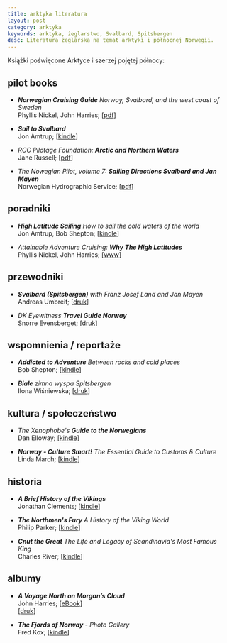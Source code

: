```yaml
---
title: arktyka literatura
layout: post
category: arktyka
keywords: arktyka, żeglarstwo, Svalbard, Spitsbergen
desc: Literatura żeglarska na temat arktyki i północnej Norwegii. 
---
```


Książki poświęcone Arktyce i szerzej pojętej północy:


pilot books
-----------
* ***Norwegian Cruising Guide*** *Norway, Svalbard, and the west coast of Sweden*  
  Phyllis Nickel, John Harries; 
  [[pdf](http://www.norwegiancruisingguide.com/)]  
  
* ***Sail to Svalbard***  
  Jon Amtrup;
  [[kindle](http://www.amazon.co.uk/Sail-Svalbard-Jon-Amtrup-ebook/dp/B0056GW9S4/ref=sr_1_1)]  
    
* *RCC Pilotage Foundation:* ***Arctic and Northern Waters***  
  Jane Russell;
  [[pdf](http://www.rccpf.org.uk/passage-planning/arctic)]  
  
* *The Nowegian Pilot, volume 7:* ***Sailing Directions Svalbard and Jan Mayen***  
  Norwegian Hydrographic Service;
  [[pdf](http://www.statkart.no/en/Kart/Nautical-Publications/The-Norwegian-Pilot-Guide/)]  
  
  
poradniki
---------
* ***High Latitude Sailing*** *How to sail the cold waters of the world*  
  Jon Amtrup, Bob Shepton;
  [[kindle](http://www.amazon.co.uk/High-Latitude-Sailing-waters-world-ebook/dp/B00KDYK2FQ/ref=sr_1_1)]  
  
* *Attainable Adventure Cruising:* ***Why The High Latitudes***  
  Phyllis Nickel, John Harries;
  [[www](http://www.morganscloud.com/series/why-the-high-latitudes/)]  



przewodniki
------------
* ***Svalbard (Spitsbergen)*** *with Franz Josef Land and Jan Mayen*  
  Andreas Umbreit;
  [[druk](http://www.amazon.co.uk/Svalbard-Spitsbergen-Franz-Travel-Guides/dp/1841624594/ref=sr_1_1)]    
    
* *DK Eyewitness* ***Travel Guide Norway***  
  Snorre Evensberget;
  [[druk](http://www.amazon.co.uk/DK-Eyewitness-Travel-Guide-Norway/dp/1405368918/ref=sr_1_1)]   


wspomnienia / reportaże
------------------------
* ***Addicted to Adventure*** *Between rocks and cold places*  
  Bob Shepton;
  [[kindle](http://www.amazon.co.uk/Addicted-Adventure-Between-rocks-places-ebook/dp/B00JKLRKXK/ref=sr_1_1)]  
  
* ***Białe*** *zimna wyspa Spitsbergen*  
  Ilona Wiśniewska;
  [[druk](https://czarne.com.pl/katalog/ksiazki/biale)]  


kultura / społeczeństwo
-----------------------

* *The Xenophobe's* ***Guide to the Norwegians***  
  Dan Elloway;
  [[kindle](http://www.amazon.co.uk/Xenophobes-Guide-Norwegians-Guides-ebook/dp/B00GL9R84U/ref=sr_1_1)]   

* ***Norway - Culture Smart!*** *The Essential Guide to Customs & Culture*  
  Linda March;
  [[kindle](http://www.amazon.co.uk/Norway-Culture-Smart-Essential-Customs-ebook/dp/B004445986/ref=sr_1_1)]    


historia
---------
* ***A Brief History of the Vikings***    
  Jonathan Clements;
  [[kindle](http://www.amazon.co.uk/Brief-History-Vikings-Jonathan-Clements-ebook/dp/B00AJN9KHC/ref=sr_1_1)]   

* ***The Northmen's Fury*** *A History of the Viking World*   
  Philip Parker;
  [[kindle](http://www.amazon.co.uk/Northmens-Fury-History-Viking-World-ebook/dp/B00EKOBXE4/ref=sr_1_sc_1)]   
  
* ***Cnut the Great*** *The Life and Legacy of Scandinavia's Most Famous King*   
  Charles River;
  [[kindle](http://www.amazon.co.uk/Cnut-Great-Legacy-Scandinavias-Famous-ebook/dp/B00N84BMES/ref=sr_1_1)]    
  

albumy
-------
* ***A Voyage North on Morgan’s Cloud***  
  John Harries;
  [[eBook](http://www.morganscloud.com/2012/10/07/arctic-voyage-ebook/)]  
  [[druk](http://www.blurb.com/b/3065135-a-voyage-north-on-morgan-s-cloud)]  

* ***The Fjords of Norway*** *- Photo Gallery*    
  Fred Kox;
  [[kindle](http://www.amazon.co.uk/Fjords-Norway-Photo-Gallery-ebook/dp/B00NU5VNIK/ref=sr_1_1)]  


